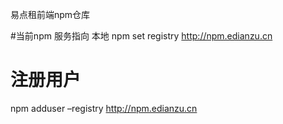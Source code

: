 易点租前端npm仓库

#当前npm 服务指向 本地
npm set registry http://npm.edianzu.cn
# 注册用户
npm adduser –registry http://npm.edianzu.cn

